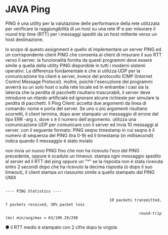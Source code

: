 # JAVA Ping
PING è una utility per la valutazione delle performance della rete utilizzata per verificare la raggiungibilità di un host su una rete IP e per misurare il round trip time (RTT) per i messaggi spediti da un host mittente verso un host destinazione.

lo scopo di questo assignment è quello di implementare un server PING ed un corrispondente client PING che consenta al client di misurare il suo RTT verso il server.
la funzionalità fornita da questi programmi deve essere simile a quella della utility PING disponibile in tutti i moderni sistemi operativi. La differenza fondamentale è 
che si utilizza UDP per la comunicazione tra client e server, invece del protocollo ICMP (Internet Control Message Protocol).
inoltre, poichè l'esecuzione dei programmi avverrà su un solo host o sulla rete locale ed in entrambe i casi sia la latenza che la perdita di pacchetti risultano trascurabili, 
il server deve introdurre un ritardo artificiale ed ignorare alcune richieste per simulare la perdita di pacchetti.
Il Ping Client:
accetta due argomenti da linea di comando: nome e porta del server. Se uno o più argomenti risultano scorretti, il client termina, dopo aver stampato un messaggio di errore del 
tipo ERR -arg x, dove x è il numero dell'argomento.
utilizza una comunicazione UDP per comunicare con il server ed invia 10 messaggi al server, con il seguente formato:
                                                                       PING seqno timestamp
in cui seqno è il numero di sequenza del PING (tra 0-9) ed il timestamp (in millisecondi) indica quando il messaggio è stato inviato

 non invia un nuovo PING fino che non ha ricevuto l'eco del PING precedente, oppure è scaduto un timeout.
stampa ogni messaggio spedito al server ed il RTT del ping oppure un "*" se la risposta non è stata ricevuta entro 2 secondi
dopo che ha ricevuto la decima risposta (o dopo il suo timeout), il client stampa un riassunto simile a quello stampato dal PING UNIX

                                                                            ---- PING Statistics ----

                                                  10 packets transmitted, 7 packets received, 30% packet loss

                                                               round-trip (ms) min/avg/max = 63/190.29/290


● il RTT medio è stampato con 2 cifre dopo la virgola


